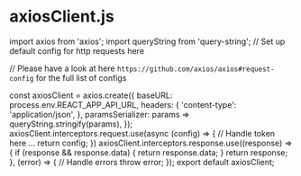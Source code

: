 # axiosClient.js
import axios from 'axios';
import queryString from 'query-string';
// Set up default config for http requests here

// Please have a look at here `https://github.com/axios/axios#request-
config` for the full list of configs

const axiosClient = axios.create({
baseURL: process.env.REACT_APP_API_URL,
headers: {
'content-type': 'application/json',
},
paramsSerializer: params => queryString.stringify(params),
});
axiosClient.interceptors.request.use(async (config) => {
// Handle token here ...
return config;
})
axiosClient.interceptors.response.use((response) => {
if (response && response.data) {
return response.data;
}
return response;
}, (error) => {
// Handle errors
throw error;
});
export default axiosClient;
